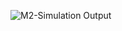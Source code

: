 ![M2-Simulation Output](https://user-images.githubusercontent.com/82869478/157174989-f47fe083-6779-47cd-8daf-164673a20de0.jpg)

